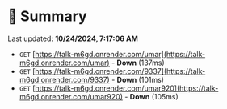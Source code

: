 # 📖 Summary
Last updated: **10/24/2024, 7:17:06 AM**

- `GET` [https://talk-m6gd.onrender.com/umar](https://talk-m6gd.onrender.com/umar) - **Down** (137ms)
- `GET` [https://talk-m6gd.onrender.com/9337](https://talk-m6gd.onrender.com/9337) - **Down** (101ms)
- `GET` [https://talk-m6gd.onrender.com/umar920](https://talk-m6gd.onrender.com/umar920) - **Down** (105ms)
